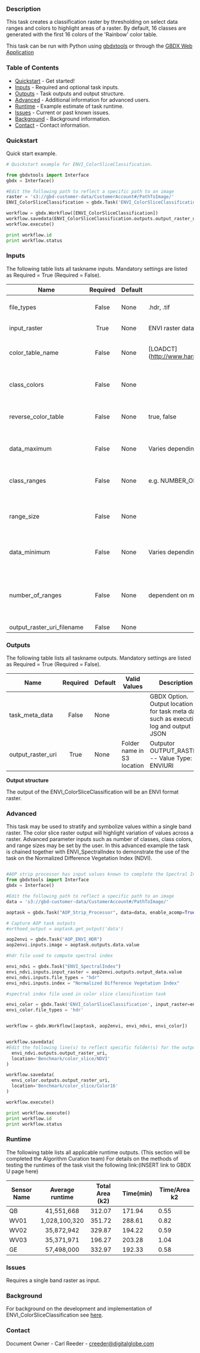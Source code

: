 ### Description
This task creates a classification raster by thresholding on select data ranges and colors to highlight areas of a raster.  By default, 16 classes are generated with the first 16 colors of the 'Rainbow' color table.

This task can be run with Python using [gbdxtools](https://github.com/DigitalGlobe/gbdxtools) or through the [GBDX Web Application](https://gbdx.geobigdata.io/materials/)

### Table of Contents
 * [Quickstart](#quickstart) - Get started!
 * [Inputs](#inputs) - Required and optional task inputs.
 * [Outputs](#outputs) - Task outputs and output structure.
 * [Advanced](#advanced) - Additional information for advanced users.
 * [Runtime](#runtime) - Example estimate of task runtime.
 * [Issues](#issues) - Current or past known issues.
 * [Background](#background) - Background information.
 * [Contact](#contact) - Contact information.

### Quickstart

Quick start example.

```python
# Quickstart example for ENVI_ColorSliceClassification.  

from gbdxtools import Interface
gbdx = Interface()

#Edit the following path to reflect a specific path to an image
raster = 's3://gbd-customer-data/CustomerAccount#/PathToImage/'
ENVI_ColorSliceClassification = gbdx.Task('ENVI_ColorSliceClassification', input_raster=raster)

workflow = gbdx.Workflow([ENVI_ColorSliceClassification])  
workflow.savedata(ENVI_ColorSliceClassification.outputs.output_raster_uri, location='Benchmark/ENVI_ColorSliceClassification/WV1')
workflow.execute()

print workflow.id
print workflow.status
```

### Inputs
The following table lists all taskname inputs.
Mandatory settings are listed as Required = True (Required = False).

  Name  |  Required  |  Default  |  Valid Values  |  Description  
--------|:----------:|-----------|----------------|---------------
file_types|False|None| .hdr, .tif|GBDX Option. Comma seperated list of permitted file type extensions. Use this to filter input files -- Value Type: STRING
input_raster|True|None|ENVI raster dataset |Specify a 1 band raster on which to perform color slice classification. -- Value Type: ENVIRASTER
color_table_name|False|None|[LOADCT] (http://www.harrisgeospatial.com/docs/loadct_procedure.html)|Specify a string with the name of an IDL color table.  The default value is Rainbow.  Issue the following command to find valid strings: LOADCT, get_name=color_table_names. -- Value Type: STRING
class_colors|False|None| |Specify a (3,n) byte array with the RGB colors for the given ranges, where n is the number of classes.  Use this property in conjunction with CLASS_RANGES. -- Value Type: BYTE
reverse_color_table|False|None| true, false |Set this property to reverse the color table.  Use this property in conjunction with COLOR_TABLE_NAME property. The options are true or false. -- Value Type: BOOL
data_maximum|False|None| Varies depending on raster values|Specify the maximum value used to calculate data ranges with NUMBER_OF_RANGES.  If this is not set, then the largest value in the INPUT_RASTER band is used. -- Value Type: DOUBLE
class_ranges|False|None| e.g. NUMBER_OF_RANGES = 5|Specify a (2,n) array of color slice ranges, where n is the number of classes.  In each array element, specify the minimum and maximum data value for the class. -- Value Type: DOUBLE
range_size|False|None| |Specify the width of each data range to create.  The NUMBER_OF_RANGES is used in conjunction with RANGE_SIZE.  Any data above DATA_MINIMUM+NUMBER_OF_RANGES*RANGE_SIZE will not be classified.  -- Value Type: DOUBLE
data_minimum|False|None|Varies depending on raster values |Specify the minimum value used to calculate data ranges with NUMBER_OF_RANGES or RANGE_SIZE.  If this is not set, then the smallest value in the INPUT_RASTER band is used. -- Value Type: DOUBLE
number_of_ranges|False|None| dependent on minimum and maximum |Specify the number of data ranges to create.  If RANGE_SIZE is specified, then the ranges are each that width, starting at DATA_MINIMUM and ending at DATA_MINIMUM+NUMBER_OF_RANGES*RANGE_SIZE.  If RANGE_SIZE is not specified, then the ranges are equal width between DATA_MINIMUM and DATA_MAXIMUM. -- Value Type: UINT
output_raster_uri_filename|False|None|  |Output OUTPUT_RASTER. -- Value Type: ENVIURI

### Outputs
The following table lists all taskname outputs.
Mandatory settings are listed as Required = True (Required = False).

  Name  |  Required  |  Default  |  Valid Values  |  Description  
--------|:----------:|-----------|----------------|---------------
task_meta_data|False|None| |GBDX Option. Output location for task meta data such as execution log and output JSON
output_raster_uri|True|None| Folder name in S3 location|Outputor OUTPUT_RASTER. -- Value Type: ENVIURI

**Output structure**

The output of the ENVI_ColorSliceClassification will be an ENVI format raster.

### Advanced
This task may be used to stratify and symbolize values within a single band raster.  The color slice raster output will highlight variation of values across a raster. Advanced parameter inputs such as number of classes, class colors, and range sizes may be set by the user.  In this advanced example the task is chained together with ENVI_SpectralIndex to demonstrate the use of the task on the Normalized Difference Vegetation Index (NDVI).  

```python

#AOP strip processor has input values known to complete the Spectral Index task
from gbdxtools import Interface
gbdx = Interface()

#Edit the following path to reflect a specific path to an image
data = 's3://gbd-customer-data/CustomerAccount#/PathToImage/'

aoptask = gbdx.Task("AOP_Strip_Processor", data=data, enable_acomp=True, enable_pansharpen=False, enable_dra=False, bands='MS')

# Capture AOP task outputs
#orthoed_output = aoptask.get_output('data')

aop2envi = gbdx.Task("AOP_ENVI_HDR")
aop2envi.inputs.image = aoptask.outputs.data.value

#hdr file used to compute spectral index

envi_ndvi = gbdx.Task("ENVI_SpectralIndex")
envi_ndvi.inputs.input_raster = aop2envi.outputs.output_data.value
envi_ndvi.inputs.file_types = "hdr"
envi_ndvi.inputs.index = "Normalized Difference Vegetation Index"

#spectral index file used in color slice classification task

envi_color = gbdx.Task('ENVI_ColorSliceClassification', input_raster=envi_ndvi.outputs.output_raster_uri.value)
envi_color.file_types = 'hdr'


workflow = gbdx.Workflow([aoptask, aop2envi, envi_ndvi, envi_color])


workflow.savedata(
#Edit the following line(s) to reflect specific folder(s) for the output file (example location provided)
  envi_ndvi.outputs.output_raster_uri,
  location='Benchmark/color_slice/NDVI'
)

workflow.savedata(
  envi_color.outputs.output_raster_uri,
  location='Benchmark/color_slice/Color16'
)

workflow.execute()

print workflow.execute()
print workflow.id
print workflow.status

```

### Runtime

The following table lists all applicable runtime outputs. (This section will be completed the Algorithm Curation team)
For details on the methods of testing the runtimes of the task visit the following link:(INSERT link to GBDX U page here)

  Sensor Name  |  Average runtime  |  Total Area (k2)  |  Time(min)  |  Time/Area k2
--------|:----------:|-----------|----------------|---------------
QB | 41,551,668 | 312.07 |  171.94|0.55  |
WV01| 1,028,100,320 |351.72 |288.61 |0.82|
WV02|35,872,942|329.87| 194.22|0.59 |
WV03|35,371,971|196.27| 203.28|1.04 |
GE| 57,498,000|332.97| 192.33|0.58 |

### Issues
Requires a single band raster as input.


### Background
For background on the development and implementation of ENVI_ColorSliceClassification see [here](http://www.harrisgeospatial.com/docs/ENVIColorSliceClassificationTask.html).


### Contact
Document Owner - Carl Reeder - creeder@digitalglobe.com
